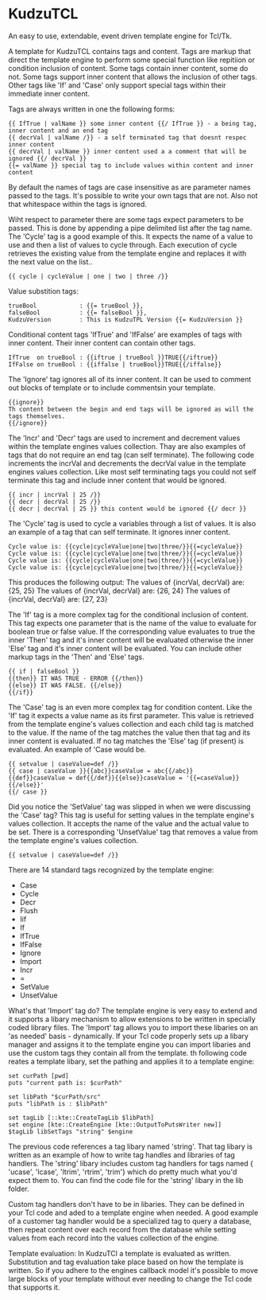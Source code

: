 # KudzuTCL
An easy to use, extendable, event driven template engine for Tcl/Tk.

A template for KudzuTCL contains tags and content.  Tags are markup that direct the template engine to perform some special function like repitiion or condition inclusion of content.  Some tags contain inner content, some do not.  Some tags support inner content that allows the inclusion of other tags. Other tags like 'If' and 'Case' only support special tags within their immediate inner content.

Tags are always  written in one the following forms:
```
{{ IfTrue | valName }} some inner content {{/ IfTrue }} - a being tag, inner content and an end tag
{{ decrVal | valName /}} - a self terminated tag that doesnt respec inner content
{{ decrVal | valName }} inner content used a a comment that will be ignored {{/ decrVal }}
{{= valName }} special tag to include values within content and inner content
```

By default the names of tags are case insensitive as are parameter names passed to the tags.  It's possible to write your own tags that are not.  Also not that whitespace within the tags is ignored.

Wiht respect to parameter there are some tags expect parameters to be passed.  This is done by appending a pipe delimited list after the tag name.  The 'Cycle' tag is a good example of this. It expects the name of a value to use and then a list of values to cycle through.  Each execution of cycle retrieves the existing value from the template engine and replaces it with the next value on the list..
```
{{ cycle | cycleValue | one | two | three /}}
```

Value substition tags:
```
trueBool            : {{= trueBool }},
falseBool           : {{= falseBool }},
KudzuVersion        : This is KudzuTPL Version {{= KudzuVersion }}
```

Conditional content tags 'IfTrue' and 'IfFalse' are examples of tags with inner content. Their inner content can contain other tags.
```
IfTrue  on trueBool : {{iftrue | trueBool }}TRUE{{/iftrue}}
IfFalse on trueBool : {{iffalse | trueBool}}TRUE{{/iffalse}}
```

The 'Ignore' tag ignores all of its inner content. It can be used to comment out blocks of template or to include commentsin your template.
```
{{ignore}}
Th content between the begin and end tags will be ignored as will the tags themselves.
{{/ignore}}
```

The 'Incr' and 'Decr' tags are used to increment and decrement values within the
template engines values collection.  Thay are also examples of tags that do not require 
an end tag (can self terminate). The following code increments the incrVal and decrements
the decrVal value in the template engines values collection.  Like most self terminating tags
you could not self terminate this tag and include inner content that would be ignored.
```
{{ incr | incrVal | 25 /}}
{{ decr | decrVal | 25 /}}
{{ decr | decrVal | 25 }} this content would be ignored {{/ decr }}
```

The 'Cycle' tag is used to cycle a variables through a list of values. It is also an
example of a tag that can self terminate. It ignores inner content.
```
Cycle value is: {{cycle|cycleValue|one|two|three/}}{{=cycleValue}}
Cycle value is: {{cycle|cycleValue|one|two|three/}}{{=cycleValue}}
Cycle value is: {{cycle|cycleValue|one|two|three/}}{{=cycleValue}}
Cycle value is: {{cycle|cycleValue|one|two|three/}}{{=cycleValue}}
```
This produces the following output:
The values of {incrVal, decrVal} are: {25, 25}
The values of {incrVal, decrVal} are: {26, 24}
The values of {incrVal, decrVal} are: {27, 23}

The 'If' tag is a more complex tag for the conditional inclusion of content.  This tag expects one parameter that is the name of the value to evaluate for boolean true or false value.  If the corresponding value evaluates to true the inner 'Then' tag and it's inner content will be evaluated otherwise the inner 'Else' tag and it's inner content will be evaluated.  You can include other markup tags in the 'Then' and 'Else' tags.
```
{{ if | falseBool }}
{{then}} IT WAS TRUE - ERROR {{/then}}
{{else}} IT WAS FALSE. {{/else}}
{{/if}}
```

The 'Case' tag is an even more complex tag for condition content.  Like the 'If' tag it expects a value name as its first parameter.  This value is retrieved from the template engine's values collection and each child tag is matched to the value.  If the name of the tag matches the value then that tag and its inner content is evaluated.  If no tag matches the 'Else' tag (if present) is evaluated.  An example of 'Case would be.
```
{{ setvalue | caseValue=def /}}
{{ case | caseValue }}{{abc}}caseValue = abc{{/abc}}
{{def}}caseValue = def{{/def}}{{else}}caseValue = '{{=caseValue}}{{/else}}'
{{/ case }}
```

Did you notice the 'SetValue' tag was slipped in when we were discussing the 'Case' tag?  This tag is useful for setting values in the template engine's values collection.  It accepts the name of the value and the actual value to be set.  There is a corresponding 'UnsetValue' tag that removes a value from the template engine's values collection.
```
{{ setvalue | caseValue=def /}}
```

There are 14 standard tags recognized by the template engine:
- Case
- Cycle
- Decr
- Flush
- Iif
- If
- IfTrue
- IfFalse
- Ignore
- Import
- Incr
- =
- SetValue
- UnsetValue

What's that 'Import' tag do? The template engine is very easy to extend and it supports a libary mechanism to allow extensions to be written in specially coded library files.  The 'Import' tag allows you to import these libaries on an 'as needed' basis - dynamically.  If your Tcl code properly sets up a libary manager and assigns it to the template engine you can import libaries and use the custom tags they contain all from the template.  th following code reates a template libary, set the pathing and applies it to a template engine:
```
set curPath [pwd]
puts "current path is: $curPath"

set libPath "$curPath/src"
puts "libPath is : $libPath"

set tagLib [::kte::CreateTagLib $libPath]
set engine [kte::CreateEngine [kte::OutputToPutsWriter new]]
$tagLib libSetTags "string" $engine
```

The previous code references a tag libary named 'string'.  That tag libary is written as an example of how to write tag handles and libraries of tag handlers.  The 'string' libary includes custom tag handlers for tags named { 'ucase', 'lcase', 'ltrim', 'rtrim', 'trim'} which do pretty much what you'd expect them to.  You can find the code file for the 'string' libary in the lib folder.

Custom tag handlers don't have to be in libaries. They can be defined in your Tcl code and aded to a template engine when needed.  A good example of a customer tag handler would be a specialized tag to query a database, then repeat content over each record from the database while setting values from each record into the values collection of the engine.

Template evaluation:  In KudzuTCl a template is evaluated as written.  Substitution and tag evaluation take place based on how the template is written.  So if you adhere to the engines callback model it's possible to move large blocks of your template without ever needing to change the Tcl code that supports it.
